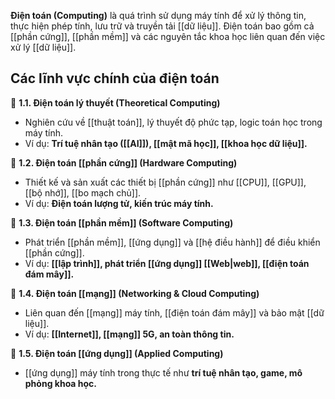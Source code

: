 **Điện toán (Computing)** là quá trình sử dụng máy tính để xử lý thông tin, thực hiện phép tính, lưu trữ và truyền tải [[dữ liệu]]. Điện toán bao gồm cả [[phần cứng]], [[phần mềm]] và các nguyên tắc khoa học liên quan đến việc xử lý [[dữ liệu]].

## Các lĩnh vực chính của điện toán

🔹 **1.1. Điện toán lý thuyết (Theoretical Computing)**

- Nghiên cứu về [[thuật toán]], lý thuyết độ phức tạp, logic toán học trong máy tính.
- Ví dụ: **Trí tuệ nhân tạo ([[AI]]), [[mật mã học]], [[khoa học dữ liệu]].**

🔹 **1.2. Điện toán [[phần cứng]] (Hardware Computing)**

- Thiết kế và sản xuất các thiết bị [[phần cứng]] như [[CPU]], [[GPU]], [[bộ nhớ]], [[bo mạch chủ]].
- Ví dụ: **Điện toán lượng tử, kiến trúc máy tính.**

🔹 **1.3. Điện toán [[phần mềm]] (Software Computing)**

- Phát triển [[phần mềm]], [[ứng dụng]] và [[hệ điều hành]] để điều khiển [[phần cứng]].
- Ví dụ: **[[lập trình]], phát triển [[ứng dụng]] [[Web|web]], [[điện toán đám mây]].**

🔹 **1.4. Điện toán [[mạng]] (Networking & Cloud Computing)**

- Liên quan đến [[mạng]] máy tính, [[điện toán đám mây]] và bảo mật [[dữ liệu]].
- Ví dụ: **[[Internet]], [[mạng]] 5G, an toàn thông tin.**

🔹 **1.5. Điện toán [[ứng dụng]] (Applied Computing)**

- [[ứng dụng]] máy tính trong thực tế như **trí tuệ nhân tạo, game, mô phỏng khoa học.**
